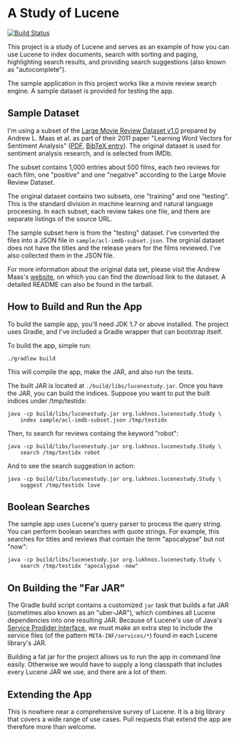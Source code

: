 A Study of Lucene
=================

[![Build Status](https://travis-ci.org/lukhnos/lucenestudy.svg)](https://travis-ci.org/lukhnos/lucenestudy)

This project is a study of Lucene and serves as an example of how you can use
Lucene to index documents, search with sorting and paging, highlighting
search results, and providing search suggestions (also known as
"autocomplete").

The sample application in this project works like a movie review search
engine. A sample dataset is provided for testing the app.


Sample Dataset
--------------

I'm using a subset of the
[Large Movie Review Dataset v1.0](http://ai.stanford.edu/~amaas/data/sentiment/)
prepared by Andrew L. Maas et al. as part of their 2011 paper "Learning Word
Vectors for Sentiment Analysis"
([PDF](http://ai.stanford.edu/~ang/papers/acl11-WordVectorsSentimentAnalysis.pdf),
[BibTeX entry](http://ai.stanford.edu/~ang/papers/acl11-WordVectorsSentimentAnalysis.pdf)).
The original dataset is used for sentiment analysis research, and is selected
from IMDb.

The subset contains 1,000 entries about 500 films, each two reviews for each
film, one "positive" and one "negative" according to the Large Movie Review
Dataset.

The original dataset contains two subsets, one "training" and one "testing".
This is the standard division in machine learning and natural language
proceesing. In each subset, each review takes one file, and there are separate
listings of the source URL.

The sample subset here is from the "testing" dataset. I've converted the files
into a JSON file in `sample/acl-imdb-subset.json`. The orginial dataset does
not have the titles and the release years for the films reviewed. I've also
collected them in the JSON file.

For more information about the original data set, please visit the Andrew
Maas's [website](http://ai.stanford.edu/~amaas/data/sentiment/), on which you
can find the download link to the dataset. A detailed README can also be found
in the tarball.


How to Build and Run the App
----------------------------

To build the sample app, you'll need JDK 1.7 or above installed. The project
uses Gradle, and I've included a Gradle wrapper that can bootstrap itself.

To build the app, simple run:

    ./gradlew build

This will compile the app, make the JAR, and also run the tests.

The built JAR is located at `./build/libs/lucenestudy.jar`. Once you have
the JAR, you can build the indices. Suppose you want to put the built
indices under /tmp/testidx:

    java -cp build/libs/lucenestudy.jar org.lukhnos.lucenestudy.Study \
        index sample/acl-imdb-subset.json /tmp/testidx

Then, to search for reviews containg the keyword "robot":

    java -cp build/libs/lucenestudy.jar org.lukhnos.lucenestudy.Study \
        search /tmp/testidx robot

And to see the search suggestion in action:

    java -cp build/libs/lucenestudy.jar org.lukhnos.lucenestudy.Study \
        suggest /tmp/testidx love


Boolean Searches
----------------

The sample app uses Lucene's query parser to process the query string. You can
perform boolean searches with quote strings. For example, this searches for
titles and reviews that contain the term "apocalypse" but not "now":

    java -cp build/libs/lucenestudy.jar org.lukhnos.lucenestudy.Study \
        search /tmp/testidx "apocalypse -now"


On Building the "Far JAR"
-------------------------

The Gradle build script contains a customized `jar` task that builds a fat
JAR (sometimes also known as an "uber-JAR"), which combines all Lucene
dependencies into one resulting JAR. Because of Lucene's use of Java's
[Service Prodider Interface](https://docs.oracle.com/javase/tutorial/sound/SPI-intro.html),
we must make an extra step to include the service files (of the pattern
`META-INF/services/*`) found in each Lucene library's JAR.

Building a fat jar for the project allows us to run the app in command line
easily. Otherwise we would have to supply a long classpath that includes
every Lucene JAR we use, and there are a lot of them.


Extending the App
-----------------

This is nowhere near a comprehensive survey of Lucene. It is a big library
that covers a wide range of use cases. Pull requests that extend the app are
therefore more than welcome.
